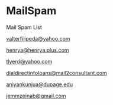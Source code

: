 # MailSpam
Mail Spam List

valterfilipeda@yahoo.com

henrya@henrya.plus.com

tlyerd@yahoo.com

dialdirectinfoloans@mail2consultant.com

aniyankunjua@dupage.edu

jemmzeinab@gmail.com
